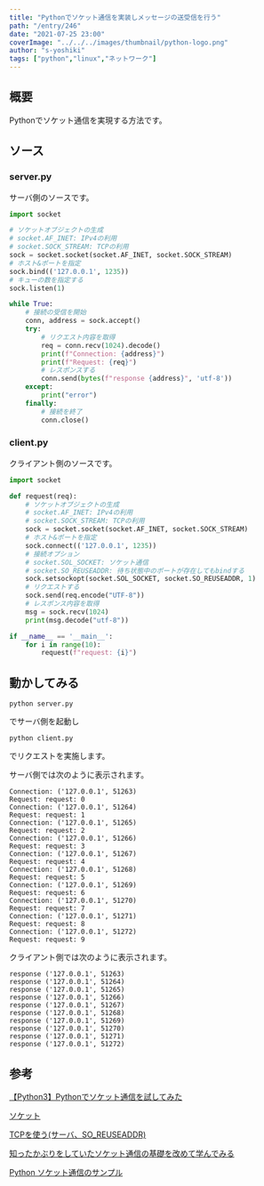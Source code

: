 ```yaml
---
title: "Pythonでソケット通信を実装しメッセージの送受信を行う"
path: "/entry/246"
date: "2021-07-25 23:00"
coverImage: "../../../images/thumbnail/python-logo.png"
author: "s-yoshiki"
tags: ["python","linux","ネットワーク"]
---
```


## 概要

Pythonでソケット通信を実現する方法です。

## ソース

### server.py

サーバ側のソースです。

```python
import socket

# ソケットオブジェクトの生成
# socket.AF_INET: IPv4の利用
# socket.SOCK_STREAM: TCPの利用
sock = socket.socket(socket.AF_INET, socket.SOCK_STREAM)
# ホスト&ポートを指定
sock.bind(('127.0.0.1', 1235))
# キューの数を指定する
sock.listen(1)

while True:
    # 接続の受信を開始
    conn, address = sock.accept()
    try:
        # リクエスト内容を取得
        req = conn.recv(1024).decode()
        print(f"Connection: {address}")
        print(f"Request: {req}")
        # レスポンスする
        conn.send(bytes(f"response {address}", 'utf-8'))
    except:
        print("error")
    finally:
        # 接続を終了
        conn.close()
```

### client.py

クライアント側のソースです。

```python
import socket

def request(req):
    # ソケットオブジェクトの生成
    # socket.AF_INET: IPv4の利用
    # socket.SOCK_STREAM: TCPの利用
    sock = socket.socket(socket.AF_INET, socket.SOCK_STREAM)
    # ホスト&ポートを指定
    sock.connect(('127.0.0.1', 1235))
    # 接続オプション
    # socket.SOL_SOCKET: ソケット通信
    # socket.SO_REUSEADDR: 待ち状態中のポートが存在してもbindする
    sock.setsockopt(socket.SOL_SOCKET, socket.SO_REUSEADDR, 1)
    # リクエストする
    sock.send(req.encode("UTF-8"))
    # レスポンス内容を取得
    msg = sock.recv(1024)
    print(msg.decode("utf-8"))

if __name__ == '__main__':
    for i in range(10):
        request(f"request: {i}")
```

## 動かしてみる

```
python server.py
```

でサーバ側を起動し

```
python client.py
```

でリクエストを実施します。

サーバ側では次のように表示されます。

```
Connection: ('127.0.0.1', 51263)
Request: request: 0
Connection: ('127.0.0.1', 51264)
Request: request: 1
Connection: ('127.0.0.1', 51265)
Request: request: 2
Connection: ('127.0.0.1', 51266)
Request: request: 3
Connection: ('127.0.0.1', 51267)
Request: request: 4
Connection: ('127.0.0.1', 51268)
Request: request: 5
Connection: ('127.0.0.1', 51269)
Request: request: 6
Connection: ('127.0.0.1', 51270)
Request: request: 7
Connection: ('127.0.0.1', 51271)
Request: request: 8
Connection: ('127.0.0.1', 51272)
Request: request: 9
```

クライアント側では次のように表示されます。

```
response ('127.0.0.1', 51263)
response ('127.0.0.1', 51264)
response ('127.0.0.1', 51265)
response ('127.0.0.1', 51266)
response ('127.0.0.1', 51267)
response ('127.0.0.1', 51268)
response ('127.0.0.1', 51269)
response ('127.0.0.1', 51270)
response ('127.0.0.1', 51271)
response ('127.0.0.1', 51272)
```

## 参考

[【Python3】Pythonでソケット通信を試してみた](https://dev.classmethod.jp/articles/python3socketserver/)

[ソケット](http://research.nii.ac.jp/~ichiro/syspro98/socket.html)

[TCPを使う(サーバ、SO_REUSEADDR)](https://www.geekpage.jp/programming/winsock/so_reuseaddr.php)

[知ったかぶりをしていたソケット通信の基礎を改めて学んでみる](https://qiita.com/megadreams14/items/32a3eed4661e55419e1c)

[Python ソケット通信のサンプル](https://itsakura.com/python-socket)
